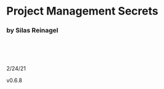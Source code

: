 <br><br><br><br><br><br><br><br>

# Project Management Secrets

### by Silas Reinagel

<br><br><br>


2/24/21

v0.6.8
